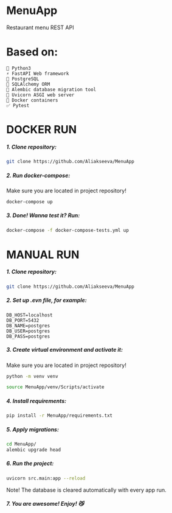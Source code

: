 # MenuApp
Restaurant menu REST API


# Based on:
```
🐍 Python3
⚡ FastAPI Web framework
🐘 PostgreSQL
📜 SQLAlchemy ORM
📝 Alembic database migration tool
🦄 Uvicorn ASGI web server
🐳 Docker containers
✅ Pytest
```

# DOCKER RUN


##### 1. Clone repository:

```bash
git clone https://github.com/Aliakseeva/MenuApp
```

##### 2. Run docker-compose:

Make sure you are located in project repository!

```bash
docker-compose up
```

##### 3. Done! Wanna test it? Run:

```bash
docker-compose -f docker-compose-tests.yml up
```

# MANUAL RUN


##### 1. Clone repository:

```bash
git clone https://github.com/Aliakseeva/MenuApp
```

##### 2. Set up .evn file, for example:

```text
DB_HOST=localhost
DB_PORT=5432
DB_NAME=postgres
DB_USER=postgres
DB_PASS=postgres
```

##### 3. Create virtual environment and activate it:

Make sure you are located in project repository!

```bash
python -m venv venv
```
```bash
source MenuApp/venv/Scripts/activate
```

##### 4. Install requirements:

```bash
pip install -r MenuApp/requirements.txt
```

##### 5. Apply migrations:

```bash
cd MenuApp/
alembic upgrade head
```

##### 6. Run the project:

```bash
uvicorn src.main:app --reload
```

Note! The database is cleared automatically with every app run.

##### 7. You are awesome! Enjoy! 😼
